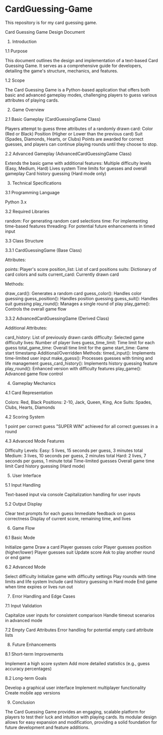 # CardGuessing-Game
This repository is for my card guessing game.

Card Guessing Game Design Document

1. Introduction
   
1.1 Purpose

This document outlines the design and implementation of a text-based Card Guessing Game. It serves as a comprehensive guide for developers, detailing the game's structure, mechanics, and features.


1.2 Scope

The Card Guessing Game is a Python-based application that offers both basic and advanced gameplay modes, challenging players to guess various attributes of playing cards.


2. Game Overview

   
2.1 Basic Gameplay (CardGuessingGame Class)

Players attempt to guess three attributes of a randomly drawn card:
Color (Red or Black)
Position (Higher or Lower than the previous card)
Suit (Spades, Diamonds, Hearts, or Clubs)
Points are awarded for correct guesses, and players can continue playing rounds until they choose to stop.


2.2 Advanced Gameplay (AdvancedCardGuessingGame Class)

Extends the basic game with additional features:
Multiple difficulty levels (Easy, Medium, Hard)
Lives system
Time limits for guesses and overall gameplay
Card history guessing (Hard mode only)


3. Technical Specifications

   
3.1 Programming Language

Python 3.x

3.2 Required Libraries

random: For generating random card selections
time: For implementing time-based features
threading: For potential future enhancements in timed input


3.3 Class Structure

3.3.1 CardGuessingGame (Base Class)

Attributes:

points: Player's score
position_list: List of card positions
suits: Dictionary of card colors and suits
current_card: Currently drawn card


Methods:

draw_card(): Generates a random card
guess_color(): Handles color guessing
guess_position(): Handles position guessing
guess_suit(): Handles suit guessing
play_round(): Manages a single round of play
play_game(): Controls the overall game flow


3.3.2 AdvancedCardGuessingGame (Derived Class)

Additional Attributes:

card_history: List of previously drawn cards
difficulty: Selected game difficulty
lives: Number of player lives
guess_time_limit: Time limit for each guess
total_game_time: Overall time limit for the game
start_time: Game start timestamp
Additional/Overridden Methods:
timed_input(): Implements time-limited user input
make_guess(): Processes guesses with timing and life management
guess_card_history(): Implements history guessing feature
play_round(): Enhanced version with difficulty features
play_game(): Advanced game flow control


4. Gameplay Mechanics

   
4.1 Card Representation

Colors: Red, Black
Positions: 2-10, Jack, Queen, King, Ace
Suits: Spades, Clubs, Hearts, Diamonds

4.2 Scoring System

1 point per correct guess
"SUPER WIN" achieved for all correct guesses in a round

4.3 Advanced Mode Features

Difficulty Levels:
Easy: 5 lives, 15 seconds per guess, 3 minutes total
Medium: 3 lives, 10 seconds per guess, 2 minutes total
Hard: 2 lives, 7 seconds per guess, 1 minute total
Time-limited guesses
Overall game time limit
Card history guessing (Hard mode)


5. User Interface


5.1 Input Handling

Text-based input via console
Capitalization handling for user inputs


5.2 Output Display

Clear text prompts for each guess
Immediate feedback on guess correctness
Display of current score, remaining time, and lives


6. Game Flow


6.1 Basic Mode

Initialize game
Draw a card
Player guesses color
Player guesses position (higher/lower)
Player guesses suit
Update score
Ask to play another round or end game


6.2 Advanced Mode

Select difficulty
Initialize game with difficulty settings
Play rounds with time limits and life system
Include card history guessing in Hard mode
End game when time expires or lives run out

7. Error Handling and Edge Cases

 
7.1 Input Validation

Capitalize user inputs for consistent comparison
Handle timeout scenarios in advanced mode


7.2 Empty Card Attributes
Error handling for potential empty card attribute lists


8. Future Enhancements

   
8.1 Short-term Improvements

Implement a high score system
Add more detailed statistics (e.g., guess accuracy percentages)

8.2 Long-term Goals

Develop a graphical user interface
Implement multiplayer functionality
Create mobile app versions

9. Conclusion
    
The Card Guessing Game provides an engaging, scalable platform for players to test their luck and intuition with playing cards. Its modular design allows for easy expansion and modification, providing a solid foundation for future development and feature additions.







